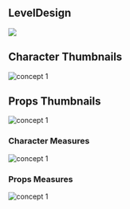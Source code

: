 ## LevelDesign

![](https://github.com/RyuuSukeChan/ProjectDungeon/blob/master/ArtSources/mapLevel01.png)

## Character Thumbnails

![concept 1](https://github.com/RyuuSukeChan/ProjectDungeon/blob/master/ArtSources/characterThumbnails.png)

## Props Thumbnails

![concept 1](https://github.com/RyuuSukeChan/ProjectDungeon/blob/master/ArtSources/PropsThumbnails.png)

### Character Measures

![concept 1](https://github.com/RyuuSukeChan/ProjectDungeon/blob/master/ArtSources/characterMeasures.png)

### Props Measures

![concept 1](https://github.com/RyuuSukeChan/ProjectDungeon/blob/master/ArtSources/propsMeasures.png)
